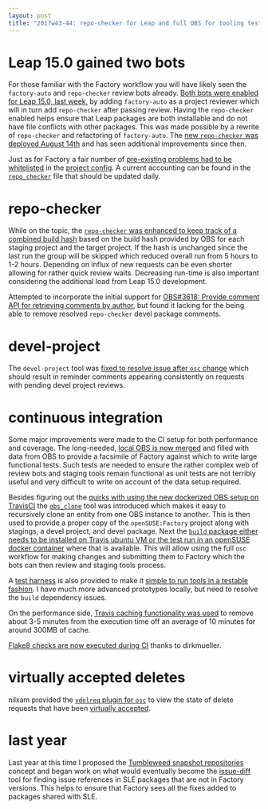 ```yaml
---
layout: post
title: "2017w43-44: repo-checker for Leap and full OBS for tooling tests"
---
```


# Leap 15.0 gained two bots

For those familiar with the Factory workflow you will have likely seen the `factory-auto` and `repo-checker` review bots already. [Both bots were enabled for Leap 15.0, last week,](https://github.com/openSUSE/osc-plugin-factory/issues/1191) by adding `factory-auto` as a project reviewer which will in turn add `repo-checker` after passing review. Having the `repo-checker` enabled helps ensure that Leap packages are both installable and do not have file conflicts with other packages. This was made possible by a rewrite of `repo-checker` and refactoring of `factory-auto`. The [new `repo-checker` was deployed August 14th](https://lists.opensuse.org/opensuse-factory/2017-08/msg00165.html) and has seen additional improvements since then.

Just as for Factory a fair number of [pre-existing problems had to be whitelisted](https://github.com/openSUSE/osc-plugin-factory/issues/1223) in the [project config](https://build.opensuse.org/package/view_file/openSUSE:Leap:15.0:Staging/dashboard/config?expand=1). A current accounting can be found in the [`repo_checker`](https://build.opensuse.org/package/view_file/openSUSE:Leap:15.0:Staging/dashboard/repo_checker?expand=1) file that should be updated daily.

# repo-checker

While on the topic, the [`repo-checker` was enhanced to keep track of a combined build hash](https://github.com/openSUSE/osc-plugin-factory/pull/1229) based on the build hash provided by OBS for each staging project and the target project. If the hash is unchanged since the last run the group will be skipped which reduced overall run from 5 hours to 1-2 hours. Depending on influx of new requests can be even shorter allowing for rather quick review waits. Decreasing run-time is also important considering the additional load from Leap 15.0 development.

Attempted to incorporate the initial support for [OBS#3618: Provide comment API for retrieving comments by author](https://github.com/openSUSE/open-build-service/issues/3618), but found it lacking for the being able to remove resolved `repo-checker` devel package comments.

# devel-project

The `devel-project` tool was [fixed to resolve issue after `osc` change](https://github.com/openSUSE/osc-plugin-factory/pull/1230) which should result in reminder comments appearing consistently on requests with pending devel project reviews.

# continuous integration

Some major improvements were made to the CI setup for both performance and coverage. The long-needed, [local OBS is now merged](https://github.com/openSUSE/osc-plugin-factory/pull/1207) and filled with data from OBS to provide a facsimile of Factory against which to write large functional tests. Such tests are needed to ensure the rather complex web of review bots and staging tools remain functional as unit tests are not terribly useful and very difficult to write on account of the data setup required.

Besides figuring out the [quirks with using the new dockerized OBS setup on TravisCI](https://github.com/openSUSE/open-build-service/pull/4064) the [`obs_clone`](https://github.com/openSUSE/osc-plugin-factory/blob/3b99a9d434c0d142996d94879ba47f94702a5178/obs_clone.py) tool was introduced which makes it easy to recursively clone an entity from one OBS instance to another. This is then used to provide a proper copy of the `openSUSE:Factory` project along with stagings, a devel project, and devel package. Next the [`build` package either needs to be installed on Travis ubuntu VM or the test run in an openSUSE docker container](https://github.com/openSUSE/osc-plugin-factory/issues/1221) where that is available. This will allow using the full `osc` workflow for making changes and submitting them to Factory which the bots can then review and staging tools process.

A [test harness](https://github.com/openSUSE/osc-plugin-factory/blob/3b99a9d434c0d142996d94879ba47f94702a5178/tests/obslock_tests.py) is also provided to make it [simple to run tools in a testable fashion](https://github.com/openSUSE/osc-plugin-factory/blob/3b99a9d434c0d142996d94879ba47f94702a5178/tests/devel_project_tests.py). I have much more advanced prototypes locally, but need to resolve the `build` dependency issues.

On the performance side, [Travis caching functionality was used](https://github.com/openSUSE/osc-plugin-factory/pull/1215) to remove about 3-5 minutes from the execution time off an average of 10 minutes for around 300MB of cache.

[Flake8 checks are now executed during CI](https://github.com/openSUSE/osc-plugin-factory/pull/1202) thanks to dirkmueller.

# virtually accepted deletes

nilxam provided the [`vdelreq` plugin for `osc`](https://github.com/openSUSE/osc-plugin-factory/pull/1238) to view the state of delete requests that have been [virtually accepted](https://github.com/openSUSE/osc-plugin-factory/pull/1136).

# last year

Last year at this time I proposed the [Tumbleweed snapshot repositories](https://lists.opensuse.org/opensuse-factory/2016-10/msg00591.html) concept and began work on what would eventually become the [issue-diff](https://github.com/openSUSE/osc-plugin-factory/blob/3b99a9d434c0d142996d94879ba47f94702a5178/issue-diff.py) tool for finding issue references in SLE packages that are not in Factory versions. This helps to ensure that Factory sees all the fixes added to packages shared with SLE.
